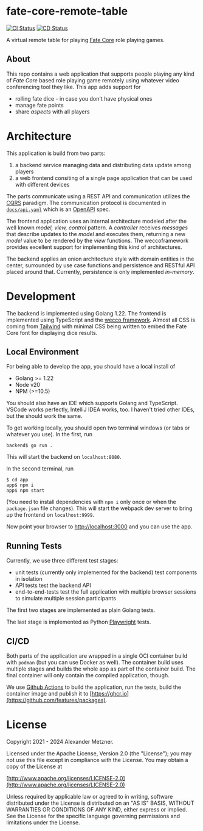 # fate-core-remote-table

[![CI Status](https://github.com/halimath/fate-core-remote-table/workflows/CI/badge.svg)](https://github.com/halimath/fate-core-remote-table/actions/workflows/ci.yml)
[![CD Status](https://github.com/halimath/fate-core-remote-table/workflows/CD/badge.svg)](https://github.com/halimath/fate-core-remote-table/actions/workflows/cd.yml)

A virtual remote table for playing [Fate Core](https://www.evilhat.com/home/fate-core/) role playing
games.

## About

This repo contains a web application that supports people playing any kind of _Fate Core_ based role playing
game remotely using whatever video conferencing tool they like. This app adds support for
* rolling fate dice - in case you don't have physical ones
* manage fate points
* share _aspects_ with all players

# Architecture

This application is build from two parts:
1. a backend service managing data and distributing data update among players
1. a web frontend consiting of a single page application that can be used with different devices

The parts communicate using a REST API and communication utilizes the [CQRS](https://en.wikipedia.org/wiki/Command%E2%80%93query_separation#Command_query_responsibility_segregation)
paradigm. The communication protocol is documented in 
[`docs/api.yaml`](./docs/api.yaml) which is an [OpenAPI](https://www.openapis.org/) spec.


The frontend application uses an internal architecture modeled after the well known _model, view, control_
pattern. A _controller_ receives _messages_ that describe updates to the _model_ and executes them, returning
a new _model_ value to be rendered by the _view_ functions. The weccoframework provides excellent support for
implementing this kind of architectures.

The backend applies an onion architecture style with domain entities in the center, surrounded by use case
functions and persistence and RESTful API placed around that. Currently, persistence is only implemented
_in-memory_.

# Development

The backend is implemented using Golang 1.22. The frontend is implemented using
TypeScript and the [wecco framework](https://weccoframework.github.io). Almost all CSS is coming from
[Tailwind](https://tailwindcss.com/) with minimal CSS being written to embed the Fate Core font for displaying
dice results.

## Local Environment

For being able to develop the app, you should have a local install of
* Golang >= 1.22
* Node v20
* NPM (>=10.5)

You should also have an IDE which supports Golang and TypeScript. VSCode works perfectly, IntelliJ IDEA works,
too. I haven't tried other IDEs, but the should work the same.

To get working locally, you should open two terminal windows (or tabs or whatever you use). In the first,
run 

```
backend$ go run .
```

This will start the backend on `localhost:8080`.

In the second terminal, run

```
$ cd app
app$ npm i
app$ npm start
```

(You need to install dependencies with `npm i` only once or when the `package.json` file changes). This will
start the webpack dev server to bring up the frontend on `localhost:9999`. 

Now point your browser to [http://localhost:3000](http://localhost:3000) and you can use the app.

## Running Tests

Currently, we use three different test stages:

* unit tests (currently only implemented for the backend) test components in isolation
* API tests test the backend API
* end-to-end-tests test the full application with multiple browser sessions to simulate multiple session
  participants

The first two stages are implemented as plain Golang tests.

The last stage is implemented as Python [Playwright](https://playwright.dev/python/) tests.

## CI/CD

Both parts of the application are wrapped in a single OCI container build with `podman` (but you can use 
Docker as well). The container build uses multiple stages and builds the whole app as part of the container 
build. The final container will only contain the compiled application, though.

We use [Github Actions](https://github.com/features/actions) to build the application, run the tests, build
the container image and publish it to [https://ghcr.io](https://github.com/features/packages).

# License

Copyright 2021 - 2024 Alexander Metzner.

Licensed under the Apache License, Version 2.0 (the "License");
you may not use this file except in compliance with the License.
You may obtain a copy of the License at

[http://www.apache.org/licenses/LICENSE-2.0](http://www.apache.org/licenses/LICENSE-2.0)

Unless required by applicable law or agreed to in writing, software
distributed under the License is distributed on an "AS IS" BASIS,
WITHOUT WARRANTIES OR CONDITIONS OF ANY KIND, either express or implied.
See the License for the specific language governing permissions and
limitations under the License.
